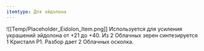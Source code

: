 ```yaml
---
itemtype: Для эйдолона
---
```

![[Temp/Placeholder_Eidolon_Item.png]]
Используется для усиления украшений эйдолона от +21 до +40. Из 2 Облачных зерен синтезируется 1 Кристалл Р1. Разбор дает 2 Облачных осколка.
